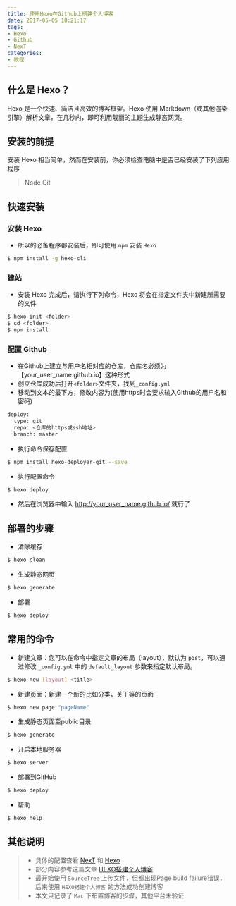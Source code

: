 ```yaml
---
title: 使用Hexo在Github上搭建个人博客
date: 2017-05-05 10:21:17
tags: 
- Hexo
- Github 
- NexT
categories:
- 教程
---
```


## 什么是 Hexo？
Hexo 是一个快速、简洁且高效的博客框架。Hexo 使用 Markdown（或其他渲染引擎）解析文章，在几秒内，即可利用靓丽的主题生成静态网页。

## 安装的前提
安装 Hexo 相当简单，然而在安装前，你必须检查电脑中是否已经安装了下列应用程序
>  Node
>  Git

## 快速安装

### 安装 Hexo

- 所以的必备程序都安装后，即可使用 ``npm`` 安装 ``Hexo``
``` bash
$ npm install -g hexo-cli
```

### 建站

- 安装 Hexo 完成后，请执行下列命令，Hexo 将会在指定文件夹中新建所需要的文件
``` bash
$ hexo init <folder>
$ cd <folder>
$ npm install
```

### 配置 Github

- 在Github上建立与用户名相对应的仓库，仓库名必须为【your_user_name.github.io】这种形式
- 创立仓库成功后打开``<folder>``文件夹，找到``_config.yml``
- 移动到文本的最下方，修改内容为(使用https时会要求输入Github的用户名和密码)
``` bash
deploy:
  type: git
  repo: <仓库的https或ssh地址>
  branch: master
```
- 执行命令保存配置
``` bash
$ npm install hexo-deployer-git --save
```
- 执行配置命令
``` bash
$ hexo deploy
```

- 然后在浏览器中输入 http://your_user_name.github.io/ 就行了

## 部署的步骤

- 清除缓存
``` bash
$ hexo clean
```

- 生成静态网页
``` bash
$ hexo generate
```

- 部署
``` bash
$ hexo deploy
```

## 常用的命令

- 新建文章：您可以在命令中指定文章的布局（layout），默认为 ``post``，可以通过修改 ``_config.yml`` 中的 ``default_layout`` 参数来指定默认布局。
``` bash
$ hexo new [layout] <title>
```

- 新建页面：新建一个新的比如分类，关于等的页面
``` bash
$ hexo new page "pageName"
```

- 生成静态页面至public目录
``` bash
$ hexo generate
```

- 开启本地服务器
``` bash
$ hexo server
```

- 部署到GitHub
``` bash
$ hexo deploy
```

- 帮助
``` bash
$ hexo help
```

## 其他说明

> * 具体的配置查看 [NexT](http://theme-next.iissnan.com/getting-started.html) 和 [Hexo](https://hexo.io/zh-cn/docs/index.html)
> * 部分内容参考这篇文章 [HEXO搭建个人博客](http://baixin.io/2015/08/HEXO%E6%90%AD%E5%BB%BA%E4%B8%AA%E4%BA%BA%E5%8D%9A%E5%AE%A2/)
> * 最开始使用 ``SourceTree`` 上传文件，但都出现Page build failure错误，后来使用 ``HEXO搭建个人博客`` 的方法成功创建博客
> * 本文只记录了 ``Mac`` 下布置博客的步骤，其他平台未验证